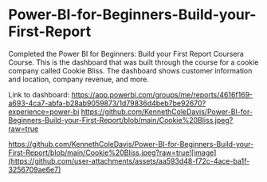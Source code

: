 # Power-BI-for-Beginners-Build-your-First-Report
Completed the Power BI for Beginners: Build your First Report Coursera Course. This is the dashboard that was built through the course for a cookie company called Cookie Bliss. The dashboard shows customer information and location, company revenue, and more. 

Link to dashboard: https://app.powerbi.com/groups/me/reports/4616f169-a693-4ca7-abfa-b28ab9059873/1d79836d4beb7be92670?experience=power-bi
https://github.com/KennethColeDavis/Power-BI-for-Beginners-Build-your-First-Report/blob/main/Cookie%20Bliss.jpeg?raw=true

https://github.com/KennethColeDavis/Power-BI-for-Beginners-Build-your-First-Report/blob/main/Cookie%20Bliss.jpeg?raw=true![image](https://github.com/user-attachments/assets/aa593d48-f72c-4ace-ba1f-3256709ae6e7)

